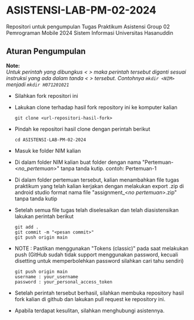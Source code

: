 # ASISTENSI-LAB-PM-02-2024
Repositori untuk pengumpulan Tugas Praktikum Asistensi Group 02 Pemrograman Mobile 2024 Sistem Informasi Universitas Hasanuddin

## Aturan Pengumpulan
**Note:**  
_Untuk perintah yang dibungkus < > maka perintah tersebut diganti sesuai instruksi yang ada dalam tanda < > tersebut. Contohnya `mkdir <NIM>` menjadi `mkdir H071201021`_
- Silahkan fork repositori ini
- Lakukan clone terhadap hasil fork repository ini ke komputer kalian
  ```
  git clone <url-repositori-hasil-fork>
  ```
- Pindah ke repositori hasil clone dengan perintah berikut
  ```
  cd ASISTENSI-LAB-PM-02-2024
  ```
- Masuk ke folder NIM kalian
  
- Di dalam folder NIM kalian buat folder dengan nama "Pertemuan-<_no_pertemuan_>" tanpa tanda kutip. contoh: Pertemuan-1
- Di dalam folder pertemuan tersebut, kalian menambahkan file tugas praktikum yang telah kalian kerjakan dengan melakukan export .zip di android studio format nama file "assignment_<_no pertemuan_>.zip" tanpa tanda kutip
- Setelah semua file tugas telah diselesaikan dan telah diasistensikan lakukan perintah berikut
  ```
  git add .
  git commit -m "<pesan commit>"
  git push origin main
  ```
- NOTE : Pastikan menggunakan "Tokens (classic)" pada saat melakukan push (GitHub sudah tidak support menggunakan password, kecuali disetting untuk memperbolehkan password silahkan cari tahu sendiri)
  ```
  git push origin main
  username : your_username
  password : your_personal_access_token
  ```
- Setelah perintah tersebut berhasil, silahkan membuka repository hasil fork kalian di github dan lakukan pull request ke repository ini. 
- Apabila terdapat kesulitan, silahkan menghubungi asistennya.
